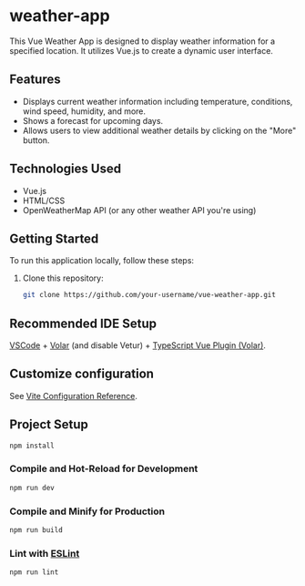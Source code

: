 # weather-app


This Vue Weather App is designed to display weather information for a specified location. It utilizes Vue.js to create a dynamic user interface.

## Features

- Displays current weather information including temperature, conditions, wind speed, humidity, and more.
- Shows a forecast for upcoming days.
- Allows users to view additional weather details by clicking on the "More" button.

## Technologies Used

- Vue.js
- HTML/CSS
- OpenWeatherMap API (or any other weather API you're using)

## Getting Started

To run this application locally, follow these steps:

1. Clone this repository:

   ```bash
   git clone https://github.com/your-username/vue-weather-app.git


## Recommended IDE Setup

[VSCode](https://code.visualstudio.com/) + [Volar](https://marketplace.visualstudio.com/items?itemName=Vue.volar) (and disable Vetur) + [TypeScript Vue Plugin (Volar)](https://marketplace.visualstudio.com/items?itemName=Vue.vscode-typescript-vue-plugin).

## Customize configuration

See [Vite Configuration Reference](https://vitejs.dev/config/).

## Project Setup

```sh
npm install
```

### Compile and Hot-Reload for Development

```sh
npm run dev
```

### Compile and Minify for Production

```sh
npm run build
```

### Lint with [ESLint](https://eslint.org/)

```sh
npm run lint
```
